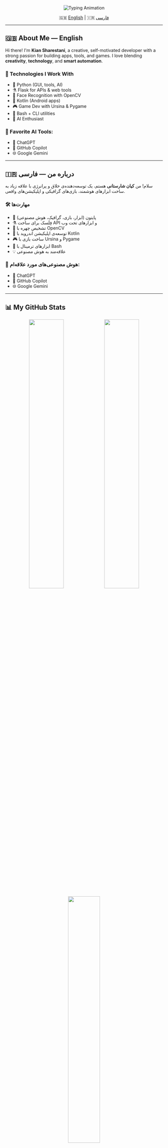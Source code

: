 <!-- GitHub Profile README for Kiansharestani -->

<div align="center">
  <img src="https://readme-typing-svg.herokuapp.com?font=Fira+Code&size=24&pause=1000&color=00F7F7&center=true&vCenter=true&width=800&lines=Hi%2C+I'm+Kian+%F0%9F%91%8B;Python+Dev+%7C+Flask+%7C+Kotlin+%7C+Game+Creator+%7C+AI+Enthusiast;Welcome+to+My+GitHub+Universe+%F0%9F%92%AB" alt="Typing Animation">
</div>

<div align="center">

🇬🇧 [English](#-about-me---english) | 🇮🇷 [فارسی](#-درباره-من---فارسی)

</div>

---

## 🇬🇧 About Me — English

Hi there! I'm **Kian Sharestani**, a creative, self-motivated developer with a strong passion for building apps, tools, and games. I love blending **creativity**, **technology**, and **smart automation**.

### 🔧 Technologies I Work With

- 🐍 Python (GUI, tools, AI)
- ⚗️ Flask for APIs & web tools
- 🧠 Face Recognition with OpenCV
- 📱 Kotlin (Android apps)
- 🎮 Game Dev with Ursina & Pygame
- 📁 Bash + CLI utilities
- 🧠 AI Enthusiast

### 🤖 Favorite AI Tools:

- 🧠 ChatGPT  
- 🤖 GitHub Copilot  
- 🌐 Google Gemini

---

## 🇮🇷 درباره من — فارسی

سلام! من **کیان شارستانی** هستم، یک توسعه‌دهنده‌ی خلاق و پرانرژی با علاقه زیاد به ساخت ابزارهای هوشمند، بازی‌های گرافیکی و اپلیکیشن‌های واقعی.

### 🛠️ مهارت‌ها

- 🐍 پایتون (ابزار، بازی، گرافیک، هوش مصنوعی)
- ⚗️ فِلَسک برای ساخت API و ابزارهای تحت وب
- 🧠 تشخیص چهره با OpenCV
- 📱 توسعه‌ی اپلیکیشن اندروید با Kotlin
- 🎮 ساخت بازی با Ursina و Pygame
- 📁 ابزارهای ترمینال با Bash
- 💡 علاقه‌مند به هوش مصنوعی

### 🤖 هوش مصنوعی‌های مورد علاقه‌ام:

- 🧠 ChatGPT  
- 🤖 GitHub Copilot  
- 🌐 Google Gemini

---

## 📊 My GitHub Stats

<p align="center">
  <img src="https://github-readme-stats.vercel.app/api?username=Kiansharestani&show_icons=true&theme=tokyonight&hide_border=true" width="47%" />
  <img src="https://github-readme-streak-stats.herokuapp.com/?user=Kiansharestani&theme=tokyonight&hide_border=true" width="47%" />
</p>

<p align="center">
  <img src="https://github-readme-stats.vercel.app/api/top-langs/?username=Kiansharestani&layout=compact&theme=tokyonight&hide_border=true" width="45%" />
</p>

---

<p align="center">
  <img src="https://capsule-render.vercel.app/api?type=waving&color=gradient&height=140&section=footer"/>
</p>

